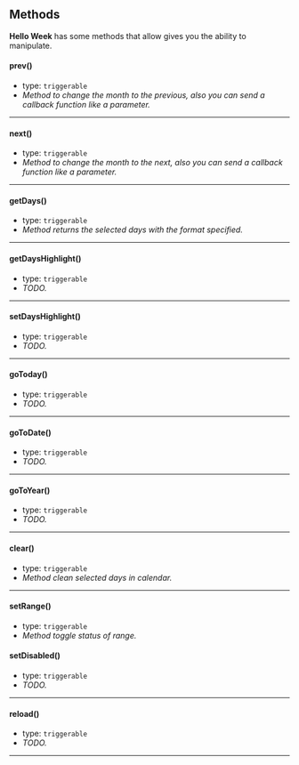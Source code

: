 ## Methods
**Hello Week** has some methods that allow gives you the ability to manipulate.

#### prev()
- type: `triggerable`
- _Method to change the month to the previous, also you can send a callback function like a parameter._
---

#### next()
- type: `triggerable`
- _Method to change the month to the next, also you can send a callback function like a parameter._
---

#### getDays()
- type: `triggerable`
- _Method returns the selected days with the format specified._
---

#### getDaysHighlight()
- type: `triggerable`
- _TODO._
---

#### setDaysHighlight()
- type: `triggerable`
- _TODO._
---

#### goToday()
- type: `triggerable`
- _TODO._
---

#### goToDate()
- type: `triggerable`
- _TODO._
---

#### goToYear()
- type: `triggerable`
- _TODO._
---

#### clear()
- type: `triggerable`
- _Method clean selected days in calendar._
---

#### setRange()
- type: `triggerable`
- _Method toggle status of range._

#### setDisabled()
- type: `triggerable`
- _TODO._
---

#### reload()
- type: `triggerable`
- _TODO._
---
